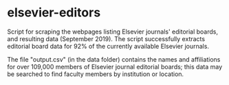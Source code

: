 # elsevier-editors
Script for scraping the webpages listing Elsevier journals' editorial boards, and resulting data (September 2019). The script successfully extracts editorial board data for 92% of the currently available Elsevier journals.

The file "output.csv" (in the data folder) contains the names and affiliations for over 109,000 members of Elsevier journal editorial boards; this data may be searched to find faculty members by institution or location.
